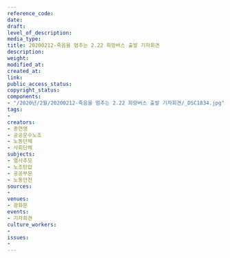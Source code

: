 ```yaml
---
reference_code: 
date: 
draft: 
level_of_description: 
media_type: 
title: 20200212-죽음을 멈추는 2.22 희망버스 출발 기자회견
description: 
weight: 
modified_at: 
created_at: 
link: 
public_access_status: 
copyright_status: 
components:
- "/2020년/2월/20200212-죽음을 멈추는 2.22 희망버스 출발 기자회견/_DSC1834.jpg"
tags:
- 
creators:
- 총연맹
- 공공운수노조
- 노동단체
- 사회단체
subjects:
- 열사추모
- 노조탄압
- 공공부문
- 노동안전
sources:
- 
venues:
- 광화문
events:
- 기자회견
culture_workers:
- 
issues:
- 
---
```

